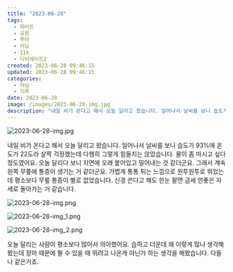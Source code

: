 ```yaml
---
title: "2023-06-28"
tags:
  - 화이트
  - 공원
  - 푸마
  - 러닝
  - 11k
  - 디비에이트2
created: 2023-06-28 09:46:15
updated: 2023-06-28 09:46:15
categories:
  - 러닝
  - 기록
date: 2023-06-28
image: /images/2023-06-28-img.jpg
description: "내일 비가 온다고 해서 오늘 달리고 왔습니다. 일어나서 날씨를 보니 습도가 93%에 온도가 22도라 살짝 걱정했는데 다행히 그렇게 힘들지는 않았습니다. 물이 좀 마시고 싶다 정도였어요. 오늘 달리다 보니 지면에 오래 붙어있고 밀어내는 것 같더군요. 그래서 계속 왼쪽 무릎에 통증이 생기는"
---
```


![2023-06-28-img.jpg](/images/2023-06-28-img.jpg)
 
 

내일 비가 온다고 해서 오늘 달리고 왔습니다. 일어나서 날씨를 보니 습도가 93%에 온도가 22도라 살짝 걱정했는데 다행히 그렇게 힘들지는 않았습니다. 물이 좀 마시고 싶다 정도였어요.
오늘 달리다 보니 지면에 오래 붙어있고 밀어내는 것 같더군요. 그래서 계속 왼쪽 무릎에 통증이 생기는 거 같더군요. 가볍게 통통 튀는 느낌으로 원투원투로 뛰었는데 평소보다 무릎 통증이 별로 없었습니다. 신경 쓴다고 해도 한눈 팔면 금세 안좋은 자세로 돌아가는 거 같습니다.

 
 ![2023-06-28-img.png](/images/2023-06-28-img.png)
 
 

 
 ![2023-06-28-img_1.png](/images/2023-06-28-img_1.png)
 
 

 
 ![2023-06-28-img_2.png](/images/2023-06-28-img_2.png)
 
 

오늘 달리는 사람이 평소보다 많아서 의아했어요. 습하고 더운데 왜 이렇게 많나 생각해봤는데 장마 때문에 뛸 수 있을 때 뛰려고 나온게 아닌가 하는 생각을 해봤습니다. 다들 나 같은거죠.

